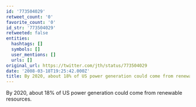 ```yaml
---
id: '773504029'
retweet_count: '0'
favorite_count: '0'
id_str: '773504029'
retweeted: false
entities:
  hashtags: []
  symbols: []
  user_mentions: []
  urls: []
original_url: https://twitter.com/jth/status/773504029
date: '2008-03-18T19:25:42.000Z'
title: By 2020, about 18% of US power generation could come from renewable resources.
---
```


By 2020, about 18% of US power generation could come from renewable resources.